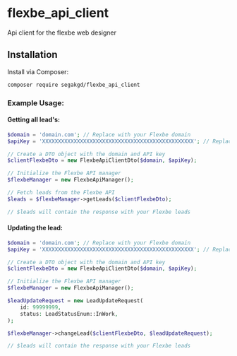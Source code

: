 # flexbe_api_client
 Api client for the flexbe web designer

## Installation

Install via Composer:

```bash
composer require segakgd/flexbe_api_client
```

### Example Usage:

#### Getting all lead's:

``` php
$domain = 'domain.com'; // Replace with your Flexbe domain
$apiKey = 'XXXXXXXXXXXXXXXXXXXXXXXXXXXXXXXXXXXXXXXXXXXXXXXX'; // Replace with your Flexbe API key

// Create a DTO object with the domain and API key
$clientFlexbeDto = new FlexbeApiClientDto($domain, $apiKey);

// Initialize the Flexbe API manager
$flexbeManager = new FlexbeApiManager();

// Fetch leads from the Flexbe API
$leads = $flexbeManager->getLeads($clientFlexbeDto);

// $leads will contain the response with your Flexbe leads
```

#### Updating the lead:

``` php
$domain = 'domain.com'; // Replace with your Flexbe domain
$apiKey = 'XXXXXXXXXXXXXXXXXXXXXXXXXXXXXXXXXXXXXXXXXXXXXXXX'; // Replace with your Flexbe API key

// Create a DTO object with the domain and API key
$clientFlexbeDto = new FlexbeApiClientDto($domain, $apiKey);

// Initialize the Flexbe API manager
$flexbeManager = new FlexbeApiManager();

$leadUpdateRequest = new LeadUpdateRequest(
    id: 99999999,
    status: LeadStatusEnum::InWork,
);

$flexbeManager->changeLead($clientFlexbeDto, $leadUpdateRequest);

// $leads will contain the response with your Flexbe leads
```